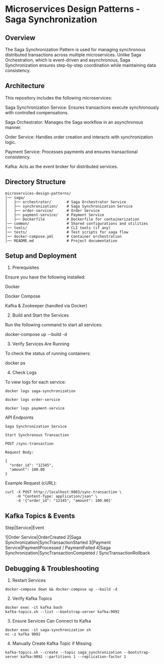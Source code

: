 # Microservices Design Patterns - Saga Synchronization

## Overview

The Saga Synchronization Pattern is used for managing synchronous distributed transactions across multiple microservices. Unlike Saga Orchestration, which is event-driven and asynchronous, Saga Synchronization ensures step-by-step coordination while maintaining data consistency.

## Architecture

This repository includes the following microservices:

Saga Synchronization Service: Ensures transactions execute synchronously with controlled compensations.

Saga Orchestrator: Manages the Saga workflow in an asynchronous manner.

Order Service: Handles order creation and interacts with synchronization logic.

Payment Service: Processes payments and ensures transactional consistency.

Kafka: Acts as the event broker for distributed services.

## Directory Structure

```
microservices-design-patterns/
│── saga/
│   ├── orchestrator/       # Saga Orchestrator Service
│   ├── synchronization/    # Saga Synchronization Service
│   ├── order-service/      # Order Service
│   ├── payment-service/    # Payment Service
│   ├── Dockerfile          # Dockerfile for containerization
│── common/                 # Shared configurations and utilities
│── tools/                  # CLI tools (if any)
│── tests/                  # Test scripts for saga flow
│── docker-compose.yml      # Container orchestration
│── README.md               # Project documentation
```

## Setup and Deployment

1. Prerequisites

Ensure you have the following installed:

Docker

Docker Compose

Kafka & Zookeeper (handled via Docker)

2. Build and Start the Services

Run the following command to start all services:

docker-compose up --build -d

3. Verify Services Are Running

To check the status of running containers:

docker ps

4. Check Logs

To view logs for each service:

```
docker logs saga-synchronization

docker logs order-service

docker logs payment-service
```

API Endpoints

```
Saga Synchronization Service

Start Synchronous Transaction

POST /sync-transaction

Request Body:

{
  "order_id": "12345",
  "amount": 100.00
}
```

Example Request (cURL):
```
curl -X POST http://localhost:8083/sync-transaction \
     -H "Content-Type: application/json" \
     -d '{"order_id": "12345", "amount": 100.00}'
```

## Kafka Topics & Events

Step|Service|Event

1|Order Service|OrderCreated
2|Saga Synchronization|SyncTransactionStarted
3|Payment Service|PaymentProcessed / PaymentFailed
4|Saga Synchronization|SyncTransactionCompleted / SyncTransactionRollback

## Debugging & Troubleshooting

1. Restart Services

```
docker-compose down && docker-compose up --build -d
```

2. Verify Kafka Topics

```
docker exec -it kafka bash
kafka-topics.sh --list --bootstrap-server kafka:9092
```

3. Ensure Services Can Connect to Kafka

```
docker exec -it saga-synchronization sh
nc -z kafka 9092
```

4. Manually Create Kafka Topic if Missing

```
kafka-topics.sh --create --topic saga_synchronization --bootstrap-server kafka:9092 --partitions 1 --replication-factor 1
```